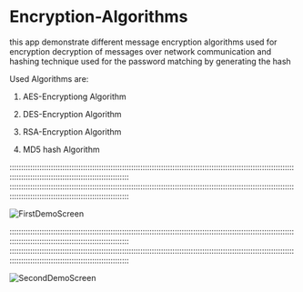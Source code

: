 # Encryption-Algorithms
this app demonstrate different message encryption algorithms used for encryption decryption of messages over network communication 
and hashing technique used for the password matching by generating the hash 

Used Algorithms are:

1) AES-Encryptiong Algorithm

2) DES-Encryption Algorithm

3) RSA-Encryption Algorithm

4) MD5 hash Algorithm


::::::::::::::::::::::::::::::::::::::::::::::::::::::::::::::::::::::::::::::::::::::::::::::::::::::::::::::::::::::::::::::::::::::::::::::::::::::::::::::::::::::::::::::::
::::::::::::::::::::::::::::::::::::::::::::::::::::::::::::::::::::::::::::::::::::::::::::::::::::::::::::::::::::::::::::::::::::::::::::::::::::::::::::::::::::::::::::::::

![FirstDemoScreen](https://user-images.githubusercontent.com/90719979/153758163-5ff754a0-cfc6-4ad0-927c-f04d3e8f3f12.jpg)

::::::::::::::::::::::::::::::::::::::::::::::::::::::::::::::::::::::::::::::::::::::::::::::::::::::::::::::::::::::::::::::::::::::::::::::::::::::::::::::::::::::::::::::::
::::::::::::::::::::::::::::::::::::::::::::::::::::::::::::::::::::::::::::::::::::::::::::::::::::::::::::::::::::::::::::::::::::::::::::::::::::::::::::::::::::::::::::::::

![SecondDemoScreen](https://user-images.githubusercontent.com/90719979/153758178-a8673b9c-0827-4d12-8a05-672cc95f8404.jpg)

